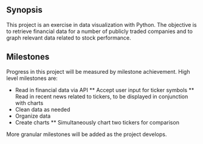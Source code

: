 ## Synopsis

This project is an exercise in data visualization with Python. The objective is to retrieve financial data for a number of publicly traded companies and to graph relevant data related to stock performance.

## Milestones

Progress in this project will be measured by milestone achievement. High level milestones are:

* Read in financial data via API
** Accept user input for ticker symbols
** Read in recent news related to tickers, to be displayed in conjunction with charts
* Clean data as needed
* Organize data
* Create charts
** Simultaneously chart two tickers for comparison

More granular milestones will be added as the project develops.
